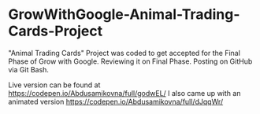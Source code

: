 # GrowWithGoogle-Animal-Trading-Cards-Project

"Animal Trading Cards" Project was coded to get accepted for the Final Phase of Grow with Google.
Reviewing it on Final Phase. 
Posting on GitHub via Git Bash. 

Live version can be found at https://codepen.io/Abdusamikovna/full/godwEL/
I also came up with an animated version https://codepen.io/Abdusamikovna/full/dJqqWr/
